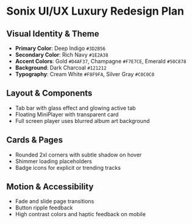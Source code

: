 # Sonix UI/UX Luxury Redesign Plan

## Visual Identity & Theme

- **Primary Color**: Deep Indigo `#3D2B56`
- **Secondary Color**: Rich Navy `#1E2A38`
- **Accent Colors**: Gold `#D4AF37`, Champagne `#F7E7CE`, Emerald `#50C878`
- **Background**: Dark Charcoal `#121212`
- **Typography**: Cream White `#F8F9FA`, Silver Gray `#C0C0C0`

## Layout & Components

- Tab bar with glass effect and glowing active tab
- Floating MiniPlayer with transparent card
- Full screen player uses blurred album art background

## Cards & Pages

- Rounded 2xl corners with subtle shadow on hover
- Shimmer loading placeholders
- Badge icons for explicit or trending tracks

## Motion & Accessibility

- Fade and slide page transitions
- Button ripple feedback
- High contrast colors and haptic feedback on mobile

